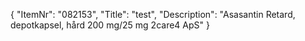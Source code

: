 {
  "ItemNr": "082153",
  "Title": "test",
  "Description": "Asasantin Retard, depotkapsel, hård 200 mg/25 mg 2care4 ApS"
}